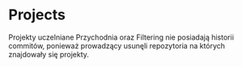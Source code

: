 # Projects
Projekty uczelniane Przychodnia oraz Filtering nie posiadają historii commitów, ponieważ prowadzący usunęli repozytoria na których znajdowały się projekty.
